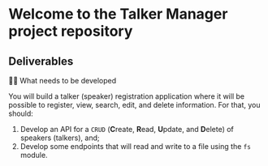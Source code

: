 # Welcome to the Talker Manager project repository


## Deliverables

  👨‍💻 What needs to be developed</summary><br />

  You will build a talker (speaker) registration application where it will be possible to register, view, search, edit, and delete information. For that, you should:

  1. Develop an API for a `CRUD` (**C**reate, **R**ead, **U**pdate, and **D**elete) of speakers (talkers), and;
  2. Develop some endpoints that will read and write to a file using the `fs` module.



